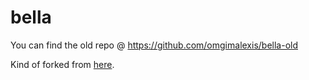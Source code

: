 # bella
You can find the old repo @ https://github.com/omgimalexis/bella-old

Kind of forked from [here](https://github.com/sahat/tvshow-tracker).
